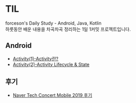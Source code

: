 # TIL
forceson's Daily Study - Android, Java, Kotlin  
하룻동안 배운 내용을 차곡차곡 정리하는 1일 1커밋 프로젝트입니다.

## Android
* [Activity(1)-Activity란?](https://github.com/forceson/TIL/blob/master/Android/Activity(1)-Activity%EB%9E%80.md)  
* [Activity(2)-Activity Lifecycle & State](https://github.com/forceson/TIL/blob/master/Android/Activity(2)-Activity%20Lifecycle%20%26%20State.md)
## 후기
* [Naver Tech Concert Mobile 2019 후기](https://forceson.github.io/%ED%9B%84%EA%B8%B0/Naver-Tech-Concert-2019-%ED%9B%84%EA%B8%B0/)

